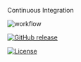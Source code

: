 Continuous Integration

![workflow](https://github.com/padaukwai/DevOpsLab2/actions/workflows/main.yml/badge.svg)  

[![GitHub release](https://img.shields.io/github/release/padaukwai/REPO.svg)](https://github.com/padaukwai/DevOpsLab2/releases)

[![License](https://img.shields.io/badge/License-Apache_2.0-yellow.svg)](LICENSE)